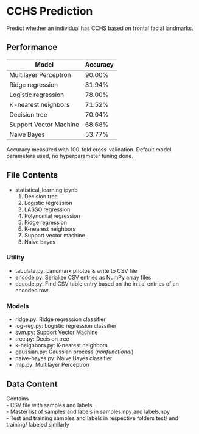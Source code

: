 # CCHS Prediction
Predict whether an individual has CCHS based on frontal facial landmarks.

## Performance
| Model | Accuracy |
| --- | --- |
| Multilayer Perceptron | 90.00% |
| Ridge regression | 81.94% |
| Logistic regression | 78.00% |
| K-nearest neighbors | 71.52% |
| Decision tree | 70.04% |
| Support Vector Machine | 68.68% |
| Naive Bayes | 53.77% |

Accuracy measured with 100-fold cross-validation.
Default model parameters used, no hyperparameter tuning done.

## File Contents
* statistical\_learning.ipynb
	1. Decision tree
	2. Logistic regression
	3. LASSO regression
	4. Polynomial regression
    5. Ridge regression
    6. K-nearest neighbors
    7. Support vector machine
    8. Naive bayes
### Utility
* tabulate.py: Landmark photos & write to CSV file
* encode.py: Serialize CSV entries as NumPy array files
* decode.py: Find CSV table entry based on the initial entries of an encoded row.
### Models
* ridge.py: Ridge regression classifier
* log-reg.py: Logistic regression classifier
* svm.py: Support Vector Machine
* tree.py: Decision tree
* k-neighbors.py: K-nearest neighbors
* gaussian.py: Gaussian process (_nonfunctional_)
* naive-bayes.py: Naive Bayes classifier
* mlp.py: Multilayer Perceptron

## Data Content
Contains\
    - CSV file with samples and labels\
    - Master list of samples and labels in samples.npy and labels.npy\
    - Test and training samples and labels in respective folders test/ and training/ labeled similarly

